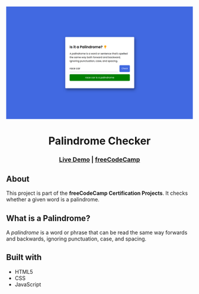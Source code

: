 ![](./design/design-preview.png)

<h1 align='center'>Palindrome Checker</h1>

<h3 align='center'>
    <a href='https://panayiotistsg.github.io/palindrome-checker/'>Live Demo</a>
    <span>|</span>
    <a href='https://www.freecodecamp.org/learn/javascript-algorithms-and-data-structures-v8/build-a-palindrome-checker-project/build-a-palindrome-checker'>freeCodeCamp</a>
</h3>

## About

This project is part of the **freeCodeCamp Certification Projects**. It checks whether a given word is a palindrome.

## What is a Palindrome?

A *palindrome* is a word or phrase that can be read the same way forwards and backwards, ignoring punctuation, case, and spacing.

## Built with

- HTML5
- CSS
- JavaScript